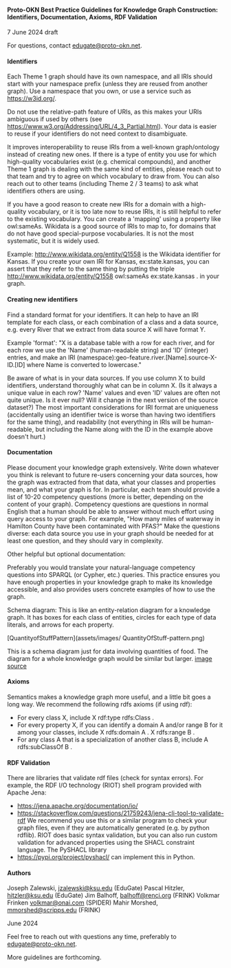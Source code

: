 
#### **Proto-OKN Best Practice Guidelines for Knowledge Graph Construction: Identifiers, Documentation, Axioms, RDF Validation**

7 June 2024 draft

For questions, contact edugate@proto-okn.net.

#### **Identifiers**

Each Theme 1 graph should have its own namespace, and all IRIs should start with your namespace prefix (unless they are reused from another graph). Use a namespace that you own, or use a service such as https://w3id.org/. 

Do not use the relative-path feature of URIs, as this makes your URIs ambiguous if used by others (see https://www.w3.org/Addressing/URL/4_3_Partial.html). Your data is easier to reuse if your identifiers do not need context to disambiguate.

It improves interoperability to reuse IRIs from a well-known graph/ontology instead of creating new ones. If there is a type of entity you use for which high-quality vocabularies exist (e.g. chemical compounds), and another Theme 1 graph is dealing with the same kind of entities, please reach out to that team and try to agree on which vocabulary to draw from. You can also reach out to other teams (including Theme 2 / 3 teams) to ask what identifiers others are using.

If you have a good reason to create new IRIs for a domain with a high-quality vocabulary, or it is too late now to reuse IRIs, it is still helpful to refer to the existing vocabulary. You can create a 'mapping' using a property like owl:sameAs. Wikidata is a good source of IRIs to map to, for domains that do not have good special-purpose vocabularies. It is not the most systematic, but it is widely used.

Example: <http://www.wikidata.org/entity/Q1558> is the Wikidata identifier for Kansas. If you create your own IRI for Kansas, ex:state.kansas, you can assert that they refer to the same thing by putting the triple
<http://www.wikidata.org/entity/Q1558> 	owl:sameAs 	ex:state.kansas .
in your graph.


#### **Creating new identifiers**

Find a standard format for your identifiers. It can help to have an IRI template for each class, or each combination of a class and a data source, e.g. every River that we extract from data source X will have format Y. 

Example 'format':
"X is a database table with a row for each river, and for each row we use the 'Name' (human-readable string) and 'ID' (integer) entries, and make an IRI
(namespace):geo-feature.river.[Name].source-X-ID.[ID]
where Name is converted to lowercase."

Be aware of what is in your data sources. If you use column X to build identifiers, understand thoroughly what can be in column X. (Is it always a unique value in each row? 'Name' values and even 'ID' values are often not quite unique. Is it ever null? Will it change in the next version of the source dataset?) The most important considerations for IRI format are uniqueness (accidentally using an identifier twice is worse than having two identifiers for the same thing), and readability (not everything in IRIs will be human-readable, but including the Name along with the ID in the example above doesn't hurt.)



#### **Documentation**

Please document your knowledge graph extensively. Write down whatever you think is relevant to future re-users concerning your data sources, how the graph was extracted from that data, what your classes and properties mean, and what your graph is for. In particular, each team should provide a list of 10-20 competency questions (more is better, depending on the content of your graph). Competency questions are questions in normal English that a human should be able to answer without much effort using query access to your graph. For example, "How many miles of waterway in Hamilton County have been contaminated with PFAS?" Make the questions diverse: each data source you use in your graph should be needed for at least one question, and they should vary in complexity.

Other helpful but optional documentation:

Preferably you would translate your natural-language competency questions into SPARQL (or Cypher, etc.) queries. This practice ensures you have enough properties in your knowledge graph to make its knowledge accessible, and also provides users concrete examples of how to use the graph.

Schema diagram: This is like an entity-relation diagram for a knowledge graph. It has boxes for each class of entities, circles for each type of data literals, and arrows for each property.


[QuantityofStuffPattern](assets/images/ QuantityOfStuff-pattern.png)

This is a schema diagram just for data involving quantities of food. The diagram for a whole knowledge graph would be similar but larger.
[image source](https://daselab.cs.ksu.edu/sites/default/files/2020-mom-tutorial.pdf)


#### **Axioms**

Semantics makes a knowledge graph more useful, and a little bit goes a long way. We recommend the following rdfs axioms (if using rdf):
* For every class X, include
X rdf:type rdfs:Class .
* For every property X, if you can identify a domain A and/or range B for it among your classes, include
X rdfs:domain A .
X rdfs:range B .
* For any class A that is a specialization of another class B, include
A rdfs:subClassOf B .

#### **RDF Validation**

There are libraries that validate rdf files (check for syntax errors). For example, the RDF I/O technology (RIOT) shell program provided with Apache Jena: 
* https://jena.apache.org/documentation/io/ 
* https://stackoverflow.com/questions/21759243/jena-cli-tool-to-validate-rdf
We recommend you use this or a similar program to check your graph files, even if they are automatically generated (e.g. by python rdflib). RIOT does basic syntax validation, but you can also run custom validation for advanced properties using the SHACL constraint language. The PySHACL library 
* https://pypi.org/project/pyshacl/
can implement this in Python.

#### **Authors**

Joseph Zalewski, jzalewski@ksu.edu (EduGate)
Pascal Hitzler, hitzler@ksu.edu (EduGate)
Jim Balhoff, balhoff@renci.org (FRINK)
Volkmar Frinken volkmar@onai.com (SPIDER)
Mahir Morshed, mmorshed@scripps.edu (FRINK)

June 2024

Feel free to reach out with questions any time, preferably to edugate@proto-okn.net.

More guidelines are forthcoming.




